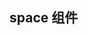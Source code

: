 <script setup>
    import demo1 from './demo1.vue'
    import preview from '@/components/preview.vue'
</script>

## space 组件

<demo1/>
<preview comName="/vue2/space" demoName="demo1"/>